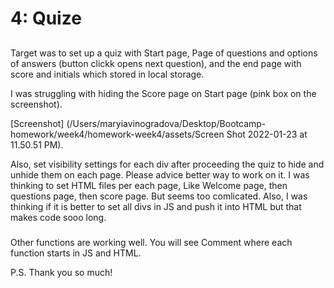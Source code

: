 # 4: Quize

## 
Target was to set up a quiz with Start page, Page of questions and options of answers (button clickk opens next question), and the end page with score and initials which stored in local storage.


I was struggling with hiding the Score page on Start page (pink box on the screenshot).

 [Screenshot] (/Users/maryiavinogradova/Desktop/Bootcamp-homework/week4/homework-week4/assets/Screen Shot 2022-01-23 at 11.50.51 PM).

 Also, set visibility settings for each div after proceeding the quiz to hide and unhide them on each page. Please advice better way to work on it. I was thinking to set HTML files per each page, Like Welcome page, then questions page, then score page. But seems too comlicated.
 Also, I was thinking if it is better to set all divs in JS and push it into HTML but that makes code sooo long. 


 ###
 Other functions are working well. 
 You will see Comment where each function starts in JS and HTML.


 P.S. Thank you so much!
